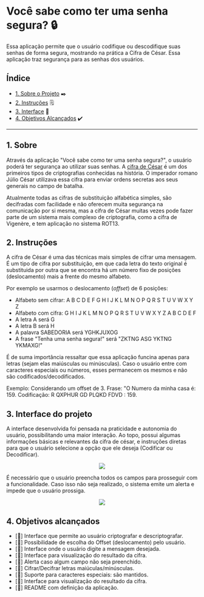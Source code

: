 # Você sabe como ter uma senha segura? :lock:

Essa aplicação permite que o usuário codifique ou descodifique suas senhas de forma segura, mostrando na prática a Cifra de César. Essa aplicação traz segurança para as senhas dos usuários.

## Índice 

* [1. Sobre o Projeto](#1-Sobre) ✒️
* [2. Instruções](#2-Intruções) 🗒️
* [3. Interface](#3-Interface-do-projeto) 📲
* [4. Objetivos Alcançados](#4-Objetivos-Alcançados) ✔️

***

## 1. Sobre

Através da aplicação "Você sabe como ter uma senha segura?", o usuário poderá 
ter segurança ao utilizar suas senhas. 
A [cifra de César](https://pt.wikipedia.org/wiki/Cifra_de_C%C3%A9sar)
é um dos primeiros tipos de criptografias conhecidas na história.
O imperador romano Júlio César utilizava essa cifra para enviar
ordens secretas aos seus generais no campo de batalha.

Atualmente todas as cifras de substituição alfabética simples, são decifradas
com facilidade e não oferecem muita segurança na comunicação por si mesma,
mas a cifra de César muitas vezes pode fazer parte de um sistema
mais complexo de criptografia, como
a cifra de Vigenère, e tem aplicação no sistema ROT13.

## 2. Instruções 

A cifra de César é uma das técnicas mais simples de cifrar uma mensagem. É um
tipo de cifra por substituição, em que cada letra do texto original é
substituida por outra que se encontra há um número fixo de posições
(deslocamento) mais a frente do mesmo alfabeto.

Por exemplo se usarmos o deslocamento (_offset_) de 6 posições:

* Alfabeto sem cifrar: A B C D E F G H I J K L M N O P Q R S T U V W X Y Z
* Alfabeto com cifra:  G H I J K L M N O P Q R S T U V W X Y Z A B C D E F
* A letra A será G
* A letra B será H
* A palavra SABEDORIA será YGHKJUXOG
* A frase "Tenha uma senha segura!" será "ZKTNG ASG YKTNG YKMAXG!"

É de suma importância ressaltar que essa aplicação funcina apenas para letras 
(sejam elas maiúsculas ou minúsculas). Caso o usuário entre com caracteres 
especiais ou números, esses permanecem os mesmos e não são codificados/decodificados.

Exemplo: Considerando um offset de 3.
Frase: "O Numero da minha casa é: 159.
Codificação: R QXPHUR GD PLQKD FDVD : 159.


## 3. Interface do projeto

A interface desenvolvida foi pensada na praticidade e autonomia do usuário,
possibilitando uma maior interação. Ao topo, possui algumas informações
básicas e relevantes da cifra de césar, e instruções diretas para que o 
usuário selecione a opção que ele deseja (Codificar ou Decodificar).

<div align='center'>
<img src="https://user-images.githubusercontent.com/30864314/214058973-de134bf7-4bfb-45b9-a161-792c33502dd4.png" />
</div>
  
  
É necessário que o usuário preencha todos os campos para prosseguir 
com a funcionalidade. Caso isso não seja realizado, o sistema emite
um alerta e impede que o usuário prossiga.

<div align='center'>
<img src="https://user-images.githubusercontent.com/30864314/214058639-965f3195-b827-4406-bffa-eb7a0701f216.png" />
</div>


## 4. Objetivos alcançados
- [:star2:] Interface que permite ao usuário criptografar e descriptografar.
- [:star2:] Possibilidade de escolha do Offset (deslocamento) pelo usuário.
- [:star2:] Interface onde o usuário digite a mensagem desejada.
- [:star2:] Interface para visualização do resultado da cifra.
- [:star2:] Alerta caso algum campo não seja preenchido.
- [:star2:] Cifrar/Decifrar letras maiúculas/minúsculas.
- [:star2:] Suporte para caracteres especiais: são mantidos.
- [:star2:] Interface para visualização do resultado da cifra.
- [:star2:] README com definição da aplicação.
